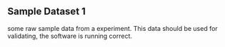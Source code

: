 ## Sample Dataset 1
some raw sample data from a experiment. This data should be used for validating, 
the software is running correct.

